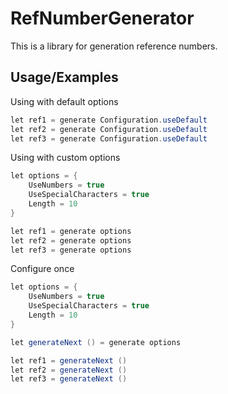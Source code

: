 # RefNumberGenerator

This is a library for generation reference numbers.


## Usage/Examples

Using with default options

```csharp
let ref1 = generate Configuration.useDefault
let ref2 = generate Configuration.useDefault
let ref3 = generate Configuration.useDefault
```

Using with custom options

```csharp
let options = {
    UseNumbers = true
    UseSpecialCharacters = true
    Length = 10
}

let ref1 = generate options
let ref2 = generate options
let ref3 = generate options
```

Configure once

```csharp
let options = {
    UseNumbers = true
    UseSpecialCharacters = true
    Length = 10
}

let generateNext () = generate options

let ref1 = generateNext ()
let ref2 = generateNext ()
let ref3 = generateNext ()
```

